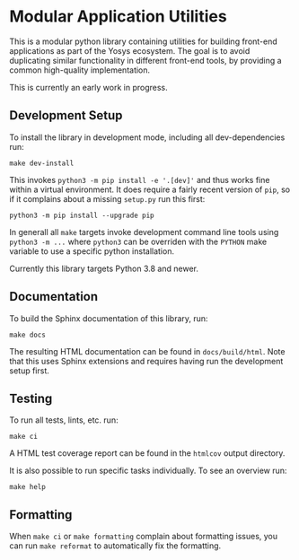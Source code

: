 # Modular Application Utilities

<!-- start include -->

This is a modular python library containing utilities for building front-end
applications as part of the Yosys ecosystem. The goal is to avoid duplicating
similar functionality in different front-end tools, by providing a common
high-quality implementation.

This is currently an early work in progress.

## Development Setup

To install the library in development mode, including all dev-dependencies run:

    make dev-install

This invokes `python3 -m pip install -e '.[dev]'` and thus works fine within a
virtual environment. It does require a fairly recent version of `pip`, so if it
complains about a missing `setup.py` run this first:

    python3 -m pip install --upgrade pip

In generall all `make` targets invoke development command line tools using
`python3 -m ...` where `python3` can be overriden with the `PYTHON` make
variable to use a specific python installation.

Currently this library targets Python 3.8 and newer.

## Documentation

To build the Sphinx documentation of this library, run:

    make docs

The resulting HTML documentation can be found in `docs/build/html`. Note that
this uses Sphinx extensions and requires having run the development setup
first.

## Testing

To run all tests, lints, etc. run:

    make ci

A HTML test coverage report can be found in the `htmlcov` output directory.

It is also possible to run specific tasks individually. To see an overview run:

    make help

## Formatting

When `make ci` or `make formatting` complain about formatting issues, you can
run `make reformat` to automatically fix the formatting.
